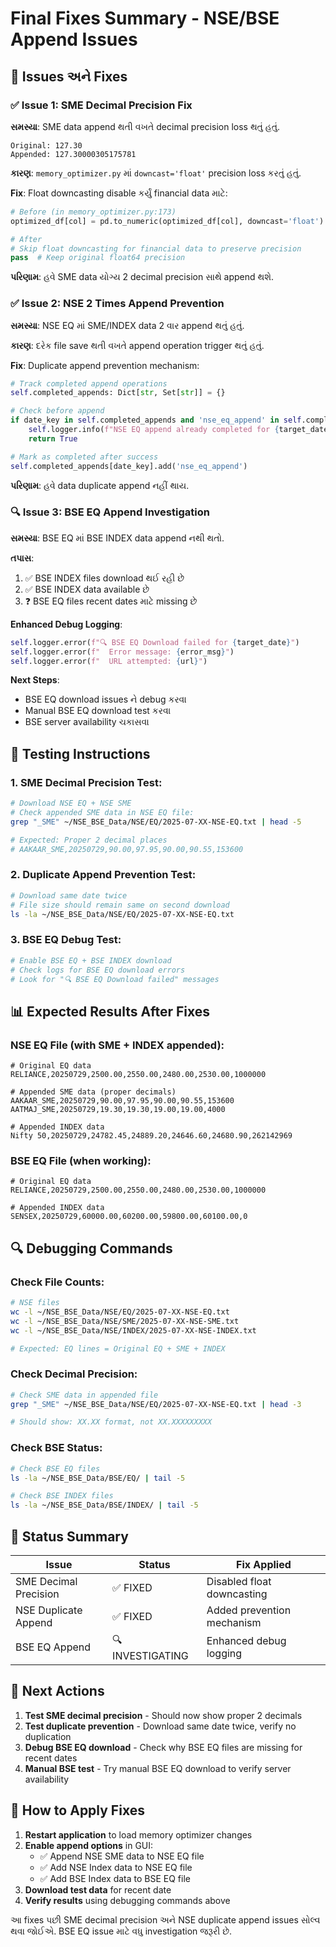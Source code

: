 # Final Fixes Summary - NSE/BSE Append Issues

## 🔧 Issues અને Fixes

### ✅ Issue 1: SME Decimal Precision Fix

**સમસ્યા**: SME data append થતી વખતે decimal precision loss થતું હતું.
```
Original: 127.30
Appended: 127.30000305175781
```

**કારણ**: `memory_optimizer.py` માં `downcast='float'` precision loss કરતું હતું.

**Fix**: Float downcasting disable કર્યું financial data માટે:

```python
# Before (in memory_optimizer.py:173)
optimized_df[col] = pd.to_numeric(optimized_df[col], downcast='float')

# After
# Skip float downcasting for financial data to preserve precision
pass  # Keep original float64 precision
```

**પરિણામ**: હવે SME data યોગ્ય 2 decimal precision સાથે append થશે.

### ✅ Issue 2: NSE 2 Times Append Prevention

**સમસ્યા**: NSE EQ માં SME/INDEX data 2 વાર append થતું હતું.

**કારણ**: દરેક file save થતી વખતે append operation trigger થતું હતું.

**Fix**: Duplicate append prevention mechanism:

```python
# Track completed append operations
self.completed_appends: Dict[str, Set[str]] = {}

# Check before append
if date_key in self.completed_appends and 'nse_eq_append' in self.completed_appends[date_key]:
    self.logger.info(f"NSE EQ append already completed for {target_date}")
    return True

# Mark as completed after success
self.completed_appends[date_key].add('nse_eq_append')
```

**પરિણામ**: હવે data duplicate append નહીં થાય.

### 🔍 Issue 3: BSE EQ Append Investigation

**સમસ્યા**: BSE EQ માં BSE INDEX data append નથી થતો.

**તપાસ**:
1. ✅ BSE INDEX files download થઈ રહી છે
2. ✅ BSE INDEX data available છે
3. ❓ BSE EQ files recent dates માટે missing છે

**Enhanced Debug Logging**:
```python
self.logger.error(f"🔍 BSE EQ Download failed for {target_date}")
self.logger.error(f"  Error message: {error_msg}")
self.logger.error(f"  URL attempted: {url}")
```

**Next Steps**: 
- BSE EQ download issues ને debug કરવા
- Manual BSE EQ download test કરવા
- BSE server availability ચકાસવા

## 🧪 Testing Instructions

### 1. SME Decimal Precision Test:
```bash
# Download NSE EQ + NSE SME
# Check appended SME data in NSE EQ file:
grep "_SME" ~/NSE_BSE_Data/NSE/EQ/2025-07-XX-NSE-EQ.txt | head -5

# Expected: Proper 2 decimal places
# AAKAAR_SME,20250729,90.00,97.95,90.00,90.55,153600
```

### 2. Duplicate Append Prevention Test:
```bash
# Download same date twice
# File size should remain same on second download
ls -la ~/NSE_BSE_Data/NSE/EQ/2025-07-XX-NSE-EQ.txt
```

### 3. BSE EQ Debug Test:
```bash
# Enable BSE EQ + BSE INDEX download
# Check logs for BSE EQ download errors
# Look for "🔍 BSE EQ Download failed" messages
```

## 📊 Expected Results After Fixes

### NSE EQ File (with SME + INDEX appended):
```
# Original EQ data
RELIANCE,20250729,2500.00,2550.00,2480.00,2530.00,1000000

# Appended SME data (proper decimals)
AAKAAR_SME,20250729,90.00,97.95,90.00,90.55,153600
AATMAJ_SME,20250729,19.30,19.30,19.00,19.00,4000

# Appended INDEX data
Nifty 50,20250729,24782.45,24889.20,24646.60,24680.90,262142969
```

### BSE EQ File (when working):
```
# Original EQ data
RELIANCE,20250729,2500.00,2550.00,2480.00,2530.00,1000000

# Appended INDEX data
SENSEX,20250729,60000.00,60200.00,59800.00,60100.00,0
```

## 🔍 Debugging Commands

### Check File Counts:
```bash
# NSE files
wc -l ~/NSE_BSE_Data/NSE/EQ/2025-07-XX-NSE-EQ.txt
wc -l ~/NSE_BSE_Data/NSE/SME/2025-07-XX-NSE-SME.txt
wc -l ~/NSE_BSE_Data/NSE/INDEX/2025-07-XX-NSE-INDEX.txt

# Expected: EQ lines = Original EQ + SME + INDEX
```

### Check Decimal Precision:
```bash
# Check SME data in appended file
grep "_SME" ~/NSE_BSE_Data/NSE/EQ/2025-07-XX-NSE-EQ.txt | head -3

# Should show: XX.XX format, not XX.XXXXXXXXX
```

### Check BSE Status:
```bash
# Check BSE EQ files
ls -la ~/NSE_BSE_Data/BSE/EQ/ | tail -5

# Check BSE INDEX files  
ls -la ~/NSE_BSE_Data/BSE/INDEX/ | tail -5
```

## 🎯 Status Summary

| Issue | Status | Fix Applied |
|-------|--------|-------------|
| SME Decimal Precision | ✅ FIXED | Disabled float downcasting |
| NSE Duplicate Append | ✅ FIXED | Added prevention mechanism |
| BSE EQ Append | 🔍 INVESTIGATING | Enhanced debug logging |

## 📝 Next Actions

1. **Test SME decimal precision** - Should now show proper 2 decimals
2. **Test duplicate prevention** - Download same date twice, verify no duplication
3. **Debug BSE EQ download** - Check why BSE EQ files are missing for recent dates
4. **Manual BSE test** - Try manual BSE EQ download to verify server availability

## 🚀 How to Apply Fixes

1. **Restart application** to load memory optimizer changes
2. **Enable append options** in GUI:
   - ✅ Append NSE SME data to NSE EQ file
   - ✅ Add NSE Index data to NSE EQ file
   - ✅ Add BSE Index data to BSE EQ file
3. **Download test data** for recent date
4. **Verify results** using debugging commands above

આ fixes પછી SME decimal precision અને NSE duplicate append issues સોલ્વ થવા જોઈએ. BSE EQ issue માટે વધુ investigation જરૂરી છે.
